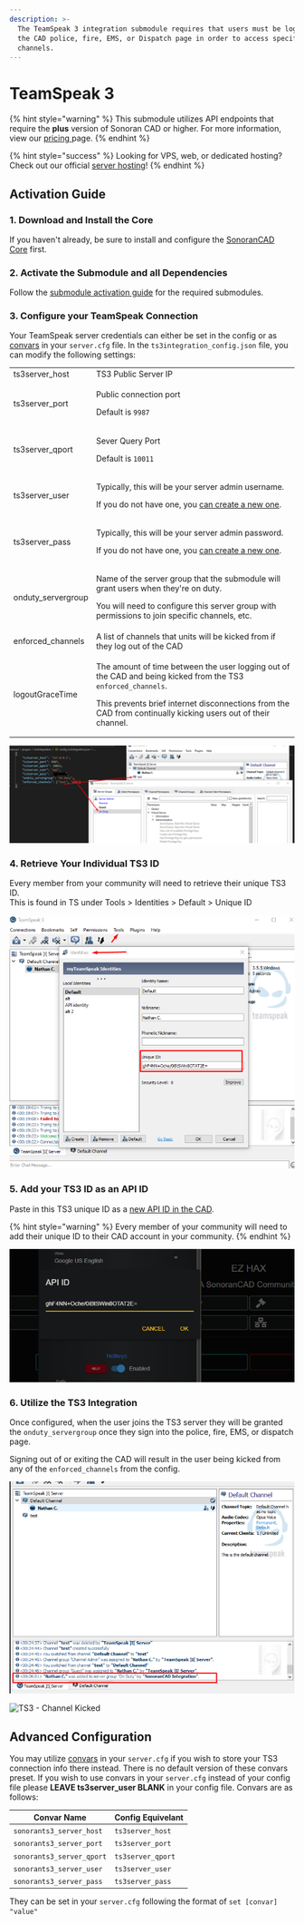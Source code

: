 ```yaml
---
description: >-
  The TeamSpeak 3 integration submodule requires that users must be logged into
  the CAD police, fire, EMS, or Dispatch page in order to access specific voice
  channels.
---
```


# TeamSpeak 3

{% hint style="warning" %}
This submodule utilizes API endpoints that require the **plus** version of Sonoran CAD or higher. For more information, view our [pricing ](../../../../pricing/faq/)page.
{% endhint %}

{% hint style="success" %}
Looking for VPS, web, or dedicated hosting? Check out our official [server hosting](../../../../other-products/server-hosting.md)!
{% endhint %}

## Activation Guide

### 1. Download and Install the Core

If you haven't already, be sure to install and configure the [SonoranCAD Core](../) first.

### 2. Activate the Submodule and all Dependencies

Follow the [submodule activation guide](../submodule-configuration/#activating-a-submodule) for the required submodules.

### 3. Configure your TeamSpeak Connection

Your TeamSpeak server credentials can either be set in the config or as [convars](teamspeak-3.md#advanced-configuration) in your `server.cfg` file. In the `ts3integration_config.json` file, you can modify the following settings:

|                     |                                                                                                                                                                                                                                                     |
| ------------------- | --------------------------------------------------------------------------------------------------------------------------------------------------------------------------------------------------------------------------------------------------- |
| ts3server\_host     | TS3 Public Server IP                                                                                                                                                                                                                                |
| ts3server\_port     | <p>Public connection port</p><p>Default is <code>9987</code></p>                                                                                                                                                                                    |
| ts3server\_qport    | <p>Sever Query Port</p><p>Default is <code>10011</code></p>                                                                                                                                                                                         |
| ts3server\_user     | <p>Typically, this will be your server admin username.</p><p>If you do not have one, you <a href="https://www.teamspeak3.com/support/teamspeak-3-add-server-query-user.php">can create a new one</a>.</p>                                           |
| ts3server\_pass     | <p>Typically, this will be your server admin password.</p><p>If you do not have one, you <a href="https://www.teamspeak3.com/support/teamspeak-3-add-server-query-user.php">can create a new one</a>.</p>                                           |
| onduty\_servergroup | <p>Name of the server group that the submodule will grant users when they're on duty.</p><p>You will need to configure this server group with permissions to join specific channels, etc.</p>                                                       |
| enforced\_channels  | A list of channels that units will be kicked from if they log out of the CAD                                                                                                                                                                        |
| logoutGraceTime     | <p>The amount of time between the user logging out of the CAD and being kicked from the TS3 <code>enforced_channels</code>.</p><p>This prevents brief internet disconnections from the CAD from continually kicking users out of their channel.</p> |

![TS3 - Integration Config](<../../../../.gitbook/assets/image (353).png>)

### 4. Retrieve Your Individual TS3 ID

Every member from your community will need to retrieve their unique TS3 ID.\
This is found in TS under Tools > Identities > Default > Unique ID

![TS3 - Retrieve your unique ID](<../../../../.gitbook/assets/image (310).png>)

### 5. Add your TS3 ID as an API ID

Paste in this TS3 unique ID as a [new API ID in the CAD](../../../../sonoran-cad/api-integration/getting-started/setting-your-api-id.md).

{% hint style="warning" %}
Every member of your community will need to add their unique ID to their CAD account in your community.
{% endhint %}

![API ID - Paste New ID](<../../../../.gitbook/assets/image (372).png>)

### 6. Utilize the TS3 Integration

Once configured, when the user joins the TS3 server they will be granted the `onduty_servergroup` once they sign into the police, fire, EMS, or dispatch page.

Signing out of or exiting the CAD will result in the user being kicked from any of the `enforced_channels` from the config.

![TS3 - Server Group Granted](<../../../../.gitbook/assets/image (341).png>)

![TS3 - Channel Kicked](<../../../../.gitbook/assets/image (164) (1).png>)

## Advanced Configuration

You may utilize [convars](https://docs.fivem.net/docs/scripting-reference/convars/) in your `server.cfg` if you wish to store your TS3 connection info there instead. There is no default version of these convars preset. If you wish to use convars in your `server.cfg` instead of your config file please **LEAVE ts3server\_user BLANK** in your config file. Convars are as follows:

| Convar Name               | Config Equivelant  |
| ------------------------- | ------------------ |
| `sonorants3_server_host`  | `ts3server_host`   |
| `sonorants3_server_port`  | `ts3server_port`   |
| `sonorants3_server_qport` | `ts3server_qport`  |
| `sonorants3_server_user`  | `ts3server_user`   |
| `sonorants3_server_pass`  | `ts3server_pass`   |

They can be set in your `server.cfg` following the format of `set [convar] "value"`
